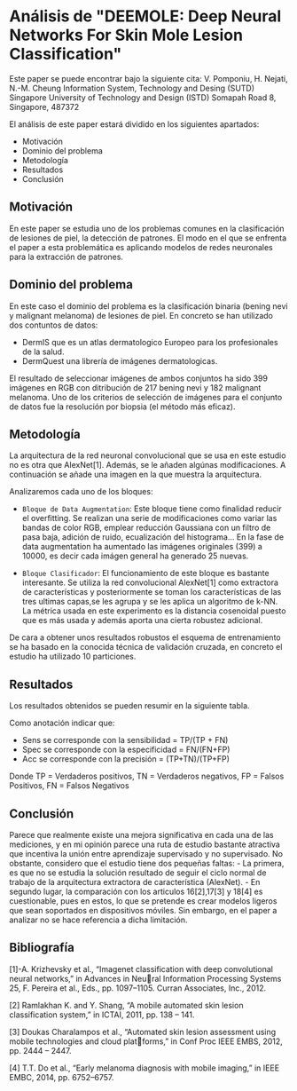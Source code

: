 # Análisis de "DEEMOLE: Deep Neural Networks For Skin Mole Lesion Classification"

Este paper se puede encontrar bajo la siguiente cita:
V. Pomponiu, H. Nejati, N.-M. Cheung Information System, Technology and Desing (SUTD) Singapore University of Technology and Design (ISTD) Somapah Road 8, Singapore, 487372

El análisis de este paper estará dividido en los siguientes apartados:
 - Motivación
 - Dominio del problema
 - Metodología
 - Resultados
 - Conclusión

## Motivación
En este paper se estudia uno de los problemas comunes en la clasificación de lesiones de piel, la detección de patrones. El modo en el que se enfrenta el paper a esta problemática es aplicando modelos de redes neuronales para la extracción de patrones.

## Dominio del problema
En este caso el dominio del problema es la clasificación binaria (bening nevi y malignant melanoma) de lesiones de piel. En concreto se han utilizado dos contuntos de datos:
 - DermIS que es un atlas dermatologico Europeo para los profesionales de la salud.
 - DermQuest una librería de imágenes dermatologicas.

El resultado de seleccionar imágenes de ambos conjuntos ha sido 399 imágenes en RGB con ditribución de 217 bening nevi y 182 malignant melanoma. Uno de los criterios de selección de imágenes para el conjunto de datos fue la resolución por biopsia (el método más eficaz).

## Metodología
La arquitectura de la red neuronal convolucional que se usa en este estudio no es otra que AlexNet[1]. Además, se le añaden algúnas modificaciones. A continuación se añade una imagen en la que muestra la arquitectura.

Analizaremos cada uno de los bloques:
 - `Bloque de Data Augmentation`: Este bloque tiene como finalidad reducir el overfitting. Se realizan una serie de modificaciones como variar las bandas de color RGB, emplear reducción Gaussiana con un filtro de pasa baja, adición de ruido, ecualización del histograma... En la fase de data augmentation ha aumentado las imágenes originales (399) a 10000, es decir cada imágen general ha generado 25 nuevas.
 
 - `Bloque Clasificador`: El funcionamiento de este bloque es bastante interesante. Se utiliza la red convolucional AlexNet[1] como extractora de características y posteriormente se toman los características de las tres ultimas capas,se les agrupa y se les aplica un algoritmo de k-NN. La métrica usada en este experimento es la distancia cosenoidal puesto que es más usada y además aporta una cierta robustez adicional.

De cara a obtener unos resultados robustos el esquema de entrenamiento se ha basado en la conocida técnica de validación cruzada, en concreto el estudio ha utilizado 10 particiones.

## Resultados
Los resultados obtenidos se pueden resumir en la siguiente tabla.

Como anotación indicar que:
 - Sens se corresponde con la sensibilidad = TP/(TP + FN)
 - Spec se corresponde con la especificidad = FN/(FN+FP)
 - Acc se corresponde con la precisión = (TP+TN)/(TP+FP)

Donde TP = Verdaderos positivos, TN = Verdaderos negativos, FP = Falsos Positivos, FN = Falsos Negativos

## Conclusión
Parece que realmente existe una mejora significativa en cada una de las mediciones, y en mi opinión parece una ruta de estudio bastante atractiva que incentiva la unión entre aprendizaje supervisado y no supervisado. No obstante, considero que el estudio tiene dos pequeñas faltas:
    - La primera, es que no se estudia la solución resultado de seguir el ciclo normal de trabajo de la arquitectura extractora de característica (AlexNet).
    - En segundo lugar, la comparación con los articulos 16[2],17[3] y 18[4] es cuestionable, pues en estos, lo que se pretende es crear modelos ligeros que sean soportados en dispositivos móviles. Sin embargo, en el paper a analizar no se hace referencia a dicha limitación. 

## Bibliografía
[1]-A. Krizhevsky et al., “Imagenet classification with deep convolutional neural networks,” in Advances in Neural Information Processing Systems 25, F. Pereira et al., Eds., pp. 1097–1105. Curran Associates, Inc., 2012.

[2] Ramlakhan K. and Y. Shang, “A mobile automated skin lesion classification system,” in ICTAI, 2011, pp. 138 – 141.

[3] Doukas Charalampos et al., “Automated skin lesion assessment using mobile technologies and cloud platforms,” in Conf Proc IEEE EMBS, 2012, pp. 2444 – 2447.

[4] T.T. Do et al., “Early melanoma diagnosis with mobile imaging,” in IEEE EMBC, 2014, pp. 6752–6757.




